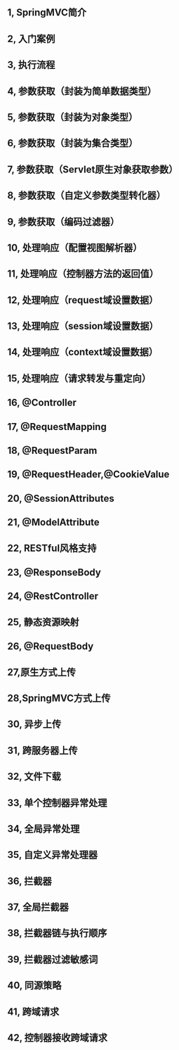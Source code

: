 
## 1, SpringMVC简介
## 2, 入门案例
## 3, 执行流程
## 4, 参数获取（封装为简单数据类型）
## 5, 参数获取（封装为对象类型）
## 6, 参数获取（封装为集合类型）
## 7, 参数获取（Servlet原生对象获取参数）
## 8, 参数获取（自定义参数类型转化器）
## 9, 参数获取（编码过滤器）
## 10, 处理响应（配置视图解析器）
## 11, 处理响应（控制器方法的返回值）
## 12, 处理响应（request域设置数据）
## 13, 处理响应（session域设置数据）
## 14, 处理响应（context域设置数据）
## 15, 处理响应（请求转发与重定向）
## 16, @Controller
## 17, @RequestMapping
## 18, @RequestParam
## 19, @RequestHeader,@CookieValue
## 20, @SessionAttributes
## 21, @ModelAttribute
## 22, RESTful风格支持
## 23, @ResponseBody
## 24, @RestController
## 25, 静态资源映射
## 26, @RequestBody
## 27,原生方式上传
## 28,SpringMVC方式上传
## 30, 异步上传
## 31, 跨服务器上传
## 32, 文件下载
## 33, 单个控制器异常处理
## 34, 全局异常处理
## 35, 自定义异常处理器
## 36, 拦截器
## 37, 全局拦截器
## 38, 拦截器链与执行顺序
## 39, 拦截器过滤敏感词
## 40, 同源策略
## 41, 跨域请求
## 42, 控制器接收跨域请求
